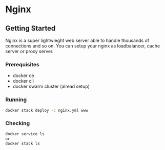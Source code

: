 # Nginx

## Getting Started

Nginx is a super lightwieght web server able to handle thousands of connections and so on. You can setup your nginx as loadbalancer, cache server or proxy server.

### Prerequisites

* docker ce
* docker cli
* docker swarm cluster (alread setup)

### Running

```sh
docker stack deploy -c nginx.yml www
```

### Checking

```sh
docker service ls
or
docker stack ls
```
